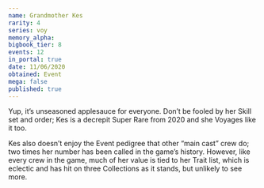```yaml
---
name: Grandmother Kes
rarity: 4
series: voy
memory_alpha:
bigbook_tier: 8
events: 12
in_portal: true
date: 11/06/2020
obtained: Event
mega: false
published: true
---
```


Yup, it’s unseasoned applesauce for everyone. Don’t be fooled by her Skill set and order; Kes is a decrepit Super Rare from 2020 and she Voyages like it too.

Kes also doesn’t enjoy the Event pedigree that other “main cast” crew do; two times her number has been called in the game’s history. However, like every crew in the game, much of her value is tied to her Trait list, which is eclectic and has hit on three Collections as it stands, but unlikely to see more.
